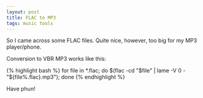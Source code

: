 ```yaml
---
layout: post
title: FLAC to MP3
tags: music tools
---
```


So I came across some FLAC files. Quite nice, however, too big for my MP3 player/phone.

Conversion to VBR MP3 works like this:

{% highlight bash %}
for file in *.flac; do $(flac -cd "$file" | lame -V 0 - "${file%.flac}.mp3"); done
{% endhighlight %}

Have phun!
